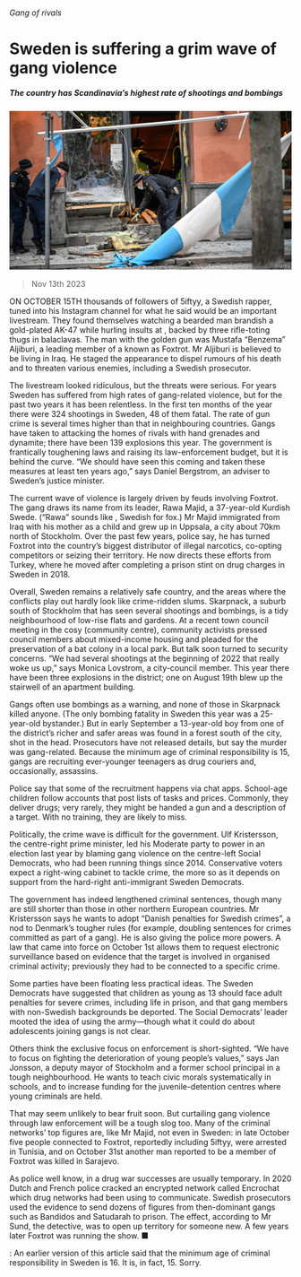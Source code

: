 ###### Gang of rivals

# Sweden is suffering a grim wave of gang violence 

##### The country has Scandinavia’s highest rate of shootings and bombings 

![image](images/20231118_EUP501.jpg) 

> Nov 13th 2023 

ON OCTOBER 15TH thousands of followers of 5iftyy, a Swedish rapper, tuned into his Instagram channel for what he said would be an important livestream. They found themselves watching a bearded man brandish a gold-plated AK-47 while hurling insults at , backed by three rifle-toting thugs in balaclavas. The man with the golden gun was Mustafa “Benzema” Aljiburi, a leading member of a  known as Foxtrot. Mr Aljiburi is believed to be living in Iraq. He staged the appearance to dispel rumours of his death and to threaten various enemies, including a Swedish prosecutor.

The livestream looked ridiculous, but the threats were serious. For years Sweden has suffered from high rates of gang-related violence, but for the past two years it has been relentless. In the first ten months of the year there were 324 shootings in Sweden, 48 of them fatal. The rate of gun crime is several times higher than that in neighbouring countries. Gangs have taken to attacking the homes of rivals with hand grenades and dynamite; there have been 139 explosions this year. The government is frantically toughening laws and raising its law-enforcement budget, but it is behind the curve. “We should have seen this coming and taken these measures at least ten years ago,” says Daniel Bergstrom, an adviser to Sweden’s justice minister. 

The current wave of violence is largely driven by feuds involving Foxtrot. The gang draws its name from its leader, Rawa Majid, a 37-year-old Kurdish Swede. (“Rawa” sounds like , Swedish for fox.) Mr Majid immigrated from Iraq with his mother as a child and grew up in Uppsala, a city about 70km north of Stockholm. Over the past few years, police say, he has turned Foxtrot into the country’s biggest distributor of illegal narcotics, co-opting competitors or seizing their territory. He now directs these efforts from Turkey, where he moved after completing a prison stint on drug charges in Sweden in 2018.

Overall, Sweden remains a relatively safe country, and the areas where the conflicts play out hardly look like crime-ridden slums. Skarpnack, a suburb south of Stockholm that has seen several shootings and bombings, is a tidy neighbourhood of low-rise flats and gardens. At a recent town council meeting in the cosy  (community centre), community activists pressed council members about mixed-income housing and pleaded for the preservation of a bat colony in a local park. But talk soon turned to security concerns. “We had several shootings at the beginning of 2022 that really woke us up,” says Monica Lovstrom, a city-council member. This year there have been three explosions in the district; one on August 19th blew up the stairwell of an apartment building.

Gangs often use bombings as a warning, and none of those in Skarpnack killed anyone. (The only bombing fatality in Sweden this year was a 25-year-old bystander.) But in early September a 13-year-old boy from one of the district’s richer and safer areas was found in a forest south of the city, shot in the head. Prosecutors have not released details, but say the murder was gang-related. Because the minimum age of criminal responsibility is 15, gangs are recruiting ever-younger teenagers as drug couriers and, occasionally, assassins.

Police say that some of the recruitment happens via chat apps. School-age children follow accounts that post lists of tasks and prices. Commonly, they deliver drugs; very rarely, they might be handed a gun and a description of a target. With no training, they are likely to miss. 

Politically, the crime wave is difficult for the government. Ulf Kristersson, the centre-right prime minister, led his Moderate party to power in an election last year by blaming gang violence on the centre-left Social Democrats, who had been running things since 2014. Conservative voters expect a right-wing cabinet to tackle crime, the more so as it depends on support from the hard-right anti-immigrant Sweden Democrats.

The government has indeed lengthened criminal sentences, though many are still shorter than those in other northern European countries. Mr Kristersson says he wants to adopt “Danish penalties for Swedish crimes”, a nod to Denmark’s tougher rules (for example, doubling sentences for crimes committed as part of a gang). He is also giving the police more powers. A law that came into force on October 1st allows them to request electronic surveillance based on evidence that the target is involved in organised criminal activity; previously they had to be connected to a specific crime. 

Some parties have been floating less practical ideas. The Sweden Democrats have suggested that children as young as 13 should face adult penalties for severe crimes, including life in prison, and that gang members with non-Swedish backgrounds be deported. The Social Democrats’ leader mooted the idea of using the army—though what it could do about adolescents joining gangs is not clear.

Others think the exclusive focus on enforcement is short-sighted. “We have to focus on fighting the deterioration of young people’s values,” says Jan Jonsson, a deputy mayor of Stockholm and a former school principal in a tough neighbourhood. He wants to teach civic morals systematically in schools, and to increase funding for the juvenile-detention centres where young criminals are held.

That may seem unlikely to bear fruit soon. But curtailing gang violence through law enforcement will be a tough slog too. Many of the criminal networks’ top figures are, like Mr Majid, not even in Sweden: in late October five people connected to Foxtrot, reportedly including 5iftyy, were arrested in Tunisia, and on October 31st another man reported to be a member of Foxtrot was killed in Sarajevo. 

As police well know, in a drug war successes are usually temporary. In 2020 Dutch and French police cracked an encrypted network called Encrochat which drug networks had been using to communicate. Swedish prosecutors used the evidence to send dozens of figures from then-dominant gangs such as Bandidos and Satudarah to prison. The effect, according to Mr Sund, the detective, was to open up territory for someone new. A few years later Foxtrot was running the show. ■

: An earlier version of this article said that the minimum age of criminal responsibility in Sweden is 16. It is, in fact, 15. Sorry. 


